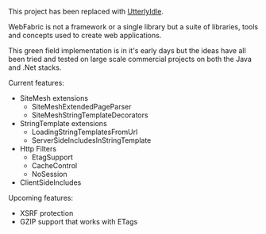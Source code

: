 This project has been replaced with [UtterlyIdle](http://code.google.com/p/utterlyidle/).


WebFabric is not a framework or a single library but a suite of libraries, tools and concepts used to create web applications.

This green field implementation is in it's early days but the ideas have all been tried and tested on large scale commercial projects on both the Java and .Net stacks.

Current features:
  * SiteMesh extensions
    * SiteMeshExtendedPageParser
    * SiteMeshStringTemplateDecorators
  * StringTemplate extensions
    * LoadingStringTemplatesFromUrl
    * ServerSideIncludesInStringTemplate
  * Http Filters
    * EtagSupport
    * CacheControl
    * NoSession
  * ClientSideIncludes

Upcoming features:
  * XSRF protection
  * GZIP support that works with ETags